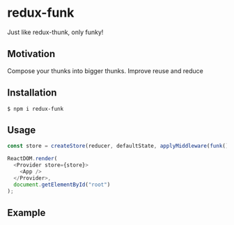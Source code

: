 # redux-funk

Just like redux-thunk, only funky!

## Motivation

Compose your thunks into bigger thunks. Improve reuse and reduce

## Installation

```shell
$ npm i redux-funk
```

## Usage

```javascript
const store = createStore(reducer, defaultState, applyMiddleware(funk()));

ReactDOM.render(
  <Provider store={store}>
    <App />
  </Provider>,
  document.getElementById("root")
);
```

## Example
